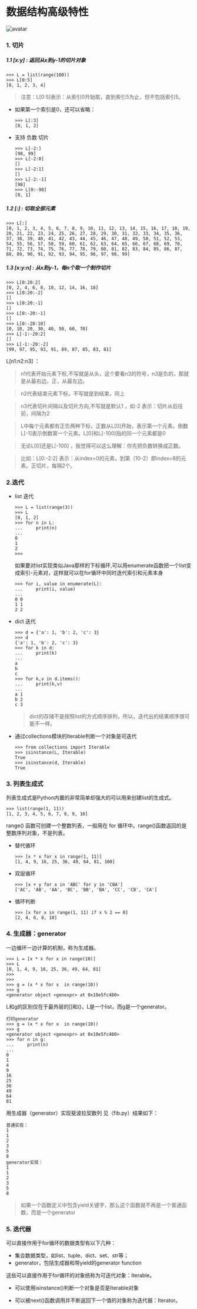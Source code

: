 # 数据结构高级特性

![avatar](数据结构高级特性.png)

### 1. 切片

##### 1.1 [x:y] :  返回从x到y-1的切片对象

```
>>> L = list(range(100))
>>> L[0:5]
[0, 1, 2, 3, 4]
```
> 注意：L[0:5]表示：从索引0开始取，直到索引5为止，但不包括索引5。

- 如果第一个索引是0，还可以省略：
    ```
    >>> L[:3]
    [0, 1, 2]
    ```
- 支持 负数 切片
    ```
    >>> L[-2:]
    [98, 99]
    >>> L[-2:0]
    []
    >>> L[-2:1]
    []
    >>> L[-2:-1]
    [98]
    >>> L[0:-98]
    [0, 1]
    ```

##### 1.2 [:] : 切取全部元素
```
>>> L[:]
[0, 1, 2, 3, 4, 5, 6, 7, 8, 9, 10, 11, 12, 13, 14, 15, 16, 17, 18, 19, 20, 21, 22, 23, 24, 25, 26, 27, 28, 29, 30, 31, 32, 33, 34, 35, 36, 37, 38, 39, 40, 41, 42, 43, 44, 45, 46, 47, 48, 49, 50, 51, 52, 53, 54, 55, 56, 57, 58, 59, 60, 61, 62, 63, 64, 65, 66, 67, 68, 69, 70, 71, 72, 73, 74, 75, 76, 77, 78, 79, 80, 81, 82, 83, 84, 85, 86, 87, 88, 89, 90, 91, 92, 93, 94, 95, 96, 97, 98, 99]
```

##### 1.3 [x:y:n] : 从x到y-1，每n个取一个制作切片
```
>>> L[0:20:2]
[0, 2, 4, 6, 8, 10, 12, 14, 16, 18]
>>> L[0:20:-2]
[]
>>> L[0:20:-1]
[]
>>> L[0:-20:-1]
[]
>>> L[0:-20:10]
[0, 10, 20, 30, 40, 50, 60, 70]
>>> L[-1:-20:2]
[]
>>> L[-1:-20:-2]
[99, 97, 95, 93, 91, 89, 87, 85, 83, 81]
```
L[n1:n2:n3] ：

>n1代表开始元素下标,不写就是从头，这个要看n3的符号，n3是负的，那就是从最右边，正，从最左边。

>n2代表结束元素下标，不写就是到结束，同上

>n3代表切片间隔以及切片方向,不写就是默认1 ，如-2 表示：切片从后往前，间隔为2

>L中每个元素都有正负两种下标，正数从L[0]开始，表示第一个元素。倒数L[-1]表示倒数第一个元素。L[0]和L[-100]指的同一个元素都是0

>无论L[0]还是L[-100] ，我觉得可以这么理解：你先把负数转换成正数。

>比如：L[0:-2:2]  表示：从index=0的元素，到第（10-2）即index=8的元素。正切片，每隔2个。

### 2.迭代

- list 迭代
    ```
    >>> L = list(range(3))
    >>> L
    [0, 1, 2]
    >>> for n in L:
    ...     print(n)
    ... 
    0
    1
    2
    >>> 
    ```
    如果要对list实现类似Java那样的下标循环,可以用enumerate函数把一个list变成索引-元素对，这样就可以在for循环中同时迭代索引和元素本身
    ```
    >>> for i, value in enumerate(L):
    ...     print(i, value)
    ... 
    0 0
    1 1
    2 2
    ```


- dict 迭代

    ```
    >>> d = {'a': 1, 'b': 2, 'c': 3}
    >>> d
    {'a': 1, 'b': 2, 'c': 3}
    >>> for k in d:
    ...     print(k)
    ... 
    a
    b
    c
    >>> for k,v in d.items():
    ...     print(k,v)
    ... 
    a 1
    b 2
    c 3
    ```
    > dict的存储不是按照list的方式顺序排列，所以，迭代出的结果顺序很可能不一样。

- 通过collections模块的Iterable判断一个对象是可迭代

    ```
    >>> from collections import Iterable
    >>> isinstance(L, Iterable)
    True
    >>> isinstance(d, Iterable)
    True
    ```

### 3. 列表生成式

列表生成式是Python内置的非常简单却强大的可以用来创建list的生成式。
```
>>> list(range(1, 11))
[1, 2, 3, 4, 5, 6, 7, 8, 9, 10]
```
range() 函数可创建一个整数列表，一般用在 for 循环中。range()函数返回的是整数序列对象，不是列表。

- 替代循环
    ```
    >>> [x * x for x in range(1, 11)]
    [1, 4, 9, 16, 25, 36, 49, 64, 81, 100]
    ```

- 双层循环
    ```
    >>> [x + y for x in 'ABC' for y in 'CBA']
    ['AC', 'AB', 'AA', 'BC', 'BB', 'BA', 'CC', 'CB', 'CA']
    ```

- 循环判断
    ```
    >>> [x for x in range(1, 11) if x % 2 == 0]
    [2, 4, 6, 8, 10]
    ```

### 4. 生成器：generator

一边循环一边计算的机制，称为生成器。
```
>>> L = [x * x for x in range(10)]
>>> L
[0, 1, 4, 9, 16, 25, 36, 49, 64, 81]
>>> 
>>> 
>>> g = (x * x for x  in range(10))
>>> g
<generator object <genexpr> at 0x10e5fc480>
```

L和g的区别仅在于最外层的[]和()，L是一个list，而g是一个generator。

```
打印generator
>>> g = (x * x for x  in range(10))
>>> g
<generator object <genexpr> at 0x10e5fc480>
>>> for n in g:
...     print(n)
... 
0
1
4
9
16
25
36
49
64
81
```

用生成器（generator）实现斐波拉契数列 见（fib.py）结果如下：
```
普通实现：
1
1
2
3
5
8
generator实现：
1
1
2
3
5
8
```
> 如果一个函数定义中包含yield关键字，那么这个函数就不再是一个普通函数，而是一个generator

### 5. 迭代器

可以直接作用于for循环的数据类型有以下几种：

- 集合数据类型，如list、tuple、dict、set、str等；
- generator，包括生成器和带yield的generator function

这些可以直接作用于for循环的对象统称为可迭代对象：Iterable。

- 可以使用isinstance()判断一个对象是否是Iterable对象

- 可以被next()函数调用并不断返回下一个值的对象称为迭代器：Iterator。